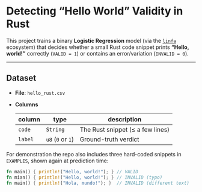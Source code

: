 # Detecting “Hello World” Validity in Rust

This project trains a binary **Logistic Regression** model (via the
[`linfa`](https://crates.io/crates/linfa) ecosystem) that decides whether a small
Rust code snippet prints **“Hello, world!”** correctly (`VALID = 1`) or
contains an error/variation (`INVALID = 0`).

---

## Dataset

* **File**: `hello_rust.csv`
* **Columns**  

  | column | type | description                           |
  | ------ | ---- | ------------------------------------- |
  | `code` | `String` | The Rust snippet (≤ a few lines)  |
  | `label` | `u8` (`0` or `1`) | Ground-truth verdict    |

For demonstration the repo also includes three hard-coded snippets in
`EXAMPLES`, shown again at prediction time:

```rust
fn main() { println!("Hello, world!"); } // VALID
fn mian() { println!("Hello, world!"); } // INVALID (typo)
fn main() { println!("Hola, mundo!"); }  // INVALID (different text)
